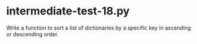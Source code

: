 # intermediate-test-18.py
 Write a function to sort a list of dictionaries by a specific key in ascending or descending order.
